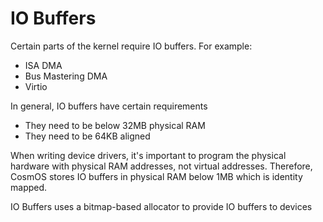
# IO Buffers

Certain parts of the kernel require IO buffers.  For example:

* ISA DMA
* Bus Mastering DMA
* Virtio

In general, IO buffers have certain requirements

* They need to be below 32MB physical RAM
* They need to be 64KB aligned

When writing device drivers, it's important to program the physical hardware with physical RAM addresses, not virtual addresses.  Therefore, CosmOS stores IO buffers in physical RAM below 1MB which is identity mapped.

IO Buffers uses a bitmap-based allocator to provide IO buffers to devices

